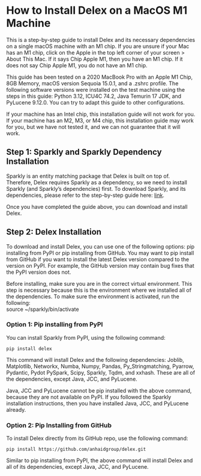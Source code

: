 # How to Install Delex on a MacOS M1 Machine

This is a step-by-step guide to install Delex and its necessary dependencies on a single macOS machine with an M1 chip. If you are unsure if your Mac has an M1 chip, click on the Apple in the top left corner of your screen \> About This Mac. If it says Chip Apple M1, then you have an M1 chip. If it does not say Chip Apple M1, you do not have an M1 chip.

This guide has been tested on a 2020 MacBook Pro with an Apple M1 Chip, 8GB Memory, macOS version Sequoia 15.0.1, and a .zshrc profile. The following software versions were installed on the test machine using the steps in this guide: Python 3.12, ICU4C 74.2, Java Temurin 17 JDK, and PyLucene 9.12.0. You can try to adapt this guide to other configurations.

If your machine has an Intel chip, this installation guide will not work for you. If your machine has an M2, M3, or M4 chip, this installation guide may work for you, but we have not tested it, and we can not guarantee that it will work.

## Step 1: Sparkly and Sparkly Dependency Installation

Sparkly is an entity matching package that Delex is built on top of. Therefore, Delex requires Sparkly as a dependency, so we need to install Sparkly (and Sparkly’s dependencies) first. To download Sparkly, and its dependencies, please refer to the step-by-step guide here: [link](%20https://github.com/anhaidgroup/sparkly/blob/docs-update/doc/install-single-machine-macOS.md).

Once you have completed the guide above, you can download and install Delex. 

## Step 2: Delex Installation

To download and install Delex, you can use one of the following options: pip installing from PyPI or pip installing from GitHub. You may want to pip install from GitHub if you want to install the latest Delex version compared to the version on PyPI. For example, the GitHub version may contain bug fixes that the PyPI version does not.

Before installing, make sure you are in the correct virtual environment. This step is necessary because this is the environment where we installed all of the dependencies. To make sure the environment is activated, run the following:  
	source \~/sparkly/bin/activate

### Option 1: Pip installing from PyPI

You can install Sparkly from PyPI, using the following command:

	pip install delex

This command will install Delex and the following dependencies: Joblib, Matplotlib, Networkx, Numba, Numpy, Pandas, Py\_Stringmatching, Pyarrow, Pydantic, Pydot PySpark, Scipy, Sparkly, Tqdm, and xxhash. These are all of the dependencies, except Java, JCC, and PyLucene.

Java, JCC and PyLucene cannot be pip installed with the above command, because they are not available on PyPI. If you followed the Sparkly installation instructions, then you have installed Java, JCC, and PyLucene already.

### Option 2: Pip Installing from GitHub

To install Delex directly from its GitHub repo, use the following command:

	pip install https://github.com/anhaidgroup/delex.git

Similar to pip installing from PyPI, the above command will install Delex and all of its dependencies, except Java, JCC, and PyLucene.


